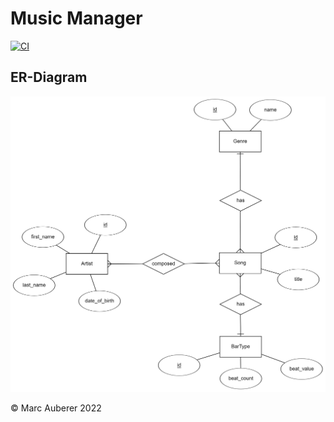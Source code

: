 # Music Manager
[![CI](https://github.com/marcauberer/ase-project/actions/workflows/ci.yml/badge.svg)](https://github.com/marcauberer/ase-project/actions/workflows/ci.yml)

## ER-Diagram
![ER diagram](media/er-diagram.png "ER diagram")

© Marc Auberer 2022